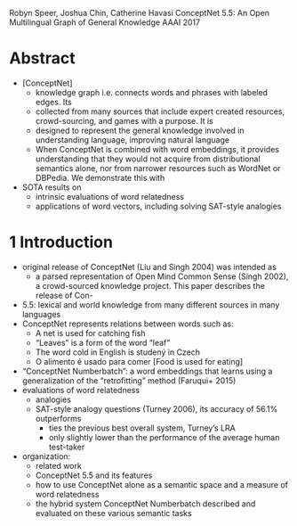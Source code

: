Robyn Speer, Joshua Chin, Catherine Havasi
ConceptNet 5.5: An Open Multilingual Graph of General Knowledge
AAAI 2017

# Abstract

* [ConceptNet]
  * knowledge graph i.e. connects words and phrases with labeled edges. Its
  * collected from many sources that include expert created resources,
    crowd-sourcing, and games with a purpose. It is
  * designed to represent the general knowledge involved in understanding
    language, improving natural language
  * When ConceptNet is combined with word embeddings, it provides understanding
    that they would not acquire from distributional semantics alone, nor from
    narrower resources such as WordNet or DBPedia. We demonstrate this with
* SOTA results on
  * intrinsic evaluations of word relatedness
  * applications of word vectors, including solving SAT-style analogies

# 1 Introduction

* original release of ConceptNet (Liu and Singh 2004) was intended as
  * a parsed representation of Open Mind Common Sense (Singh 2002), a
    crowd-sourced knowledge project. This paper describes the release of Con-
* 5.5: lexical and world knowledge from many different sources in many languages
* ConceptNet represents relations between words such as:
  * A net is used for catching fish
  * “Leaves” is a form of the word “leaf”
  * The word cold in English is studený in Czech
  * O alimento é usado para comer [Food is used for eating]
* “ConceptNet Numberbatch”: a word embeddings that learns using a generalization
  of the “retrofitting” method (Faruqui+ 2015)
* evaluations of word relatedness
  * analogies
  * SAT-style analogy questions (Turney 2006), its accuracy of 56.1% outperforms
    * ties the previous best overall system, Turney’s LRA
    * only slightly lower than the performance of the average human test-taker
* organization:
  * related work
  * ConceptNet 5.5 and its features
  * how to use ConceptNet alone as a semantic space and a measure of word
    relatedness
  * the hybrid system ConceptNet Numberbatch described and evaluated on these
    various semantic tasks

